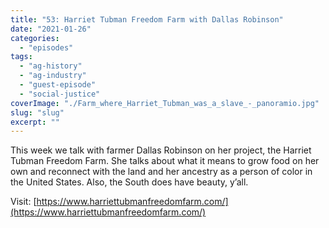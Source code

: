 ```yaml
---
title: "53: Harriet Tubman Freedom Farm with Dallas Robinson"
date: "2021-01-26"
categories: 
  - "episodes"
tags: 
  - "ag-history"
  - "ag-industry"
  - "guest-episode"
  - "social-justice"
coverImage: "./Farm_where_Harriet_Tubman_was_a_slave_-_panoramio.jpg"
slug: "slug"
excerpt: ""
---
```


This week we talk with farmer Dallas Robinson on her project, the Harriet Tubman Freedom Farm. She talks about what it means to grow food on her own and reconnect with the land and her ancestry as a person of color in the United States. Also, the South does have beauty, y’all.

Visit: [https://www.harriettubmanfreedomfarm.com/](https://www.harriettubmanfreedomfarm.com/)
